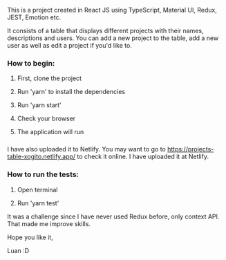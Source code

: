 This is a project created in React JS using TypeScript, Material UI, Redux, JEST, Emotion etc.

It consists of a table that displays different projects with their names, descriptions and users.
You can add a new project to the table, add a new user as well as edit a project if you'd like to.

### How to begin:

1. First, clone the project

2. Run 'yarn' to install the dependencies

3. Run 'yarn start'

4. Check your browser

5. The application will run

### 
I have also uploaded it to Netlify.
You may want to go to https://projects-table-xogito.netlify.app/ to check it online.
I have uploaded it at Netlify.

### How to run the tests:

1. Open terminal

2. Run 'yarn test'

It was a challenge since I have never used Redux before, only context API. That made me improve skills.

Hope you like it,

Luan :D
